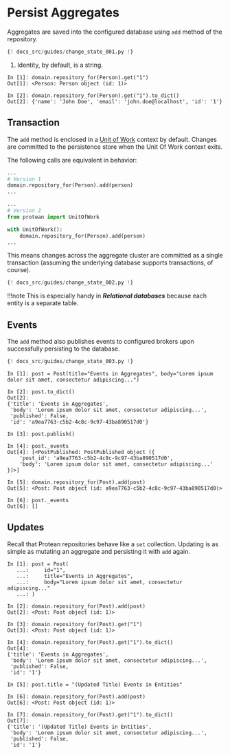 # Persist Aggregates

Aggregates are saved into the configured database using `add` method of the
repository.

```python hl_lines="20"
{! docs_src/guides/change_state_001.py !}
```

1.  Identity, by default, is a string.

```shell
In [1]: domain.repository_for(Person).get("1")
Out[1]: <Person: Person object (id: 1)>

In [2]: domain.repository_for(Person).get("1").to_dict()
Out[2]: {'name': 'John Doe', 'email': 'john.doe@localhost', 'id': '1'}
```

## Transaction

The `add` method is enclosed in a [Unit of Work](unit-of-work.md) context by
default. Changes are committed to the persistence store when the Unit Of Work
context exits.

The following calls are equivalent in behavior:

```python
...
# Version 1
domain.repository_for(Person).add(person)
...

...
# Version 2
from protean import UnitOfWork

with UnitOfWork():
    domain.repository_for(Person).add(person)    
...
```

This means changes across the aggregate cluster are committed as a single
transaction (assuming the underlying database supports transactions, of course).

```python hl_lines="22-30 33"
{! docs_src/guides/change_state_002.py !}
```

!!!note
    This is especially handy in ***Relational databases*** because each entity is a
    separate table.

## Events

The `add` method also publishes events to configured brokers upon successfully
persisting to the database.

```python hl_lines="15"
{! docs_src/guides/change_state_003.py !}
```

```shell hl_lines="12-16 21-22"
In [1]: post = Post(title="Events in Aggregates", body="Lorem ipsum dolor sit amet, consectetur adipiscing...")

In [2]: post.to_dict()
Out[2]: 
{'title': 'Events in Aggregates',
 'body': 'Lorem ipsum dolor sit amet, consectetur adipiscing...',
 'published': False,
 'id': 'a9ea7763-c5b2-4c8c-9c97-43ba890517d0'}

In [3]: post.publish()

In [4]: post._events
Out[4]: [<PostPublished: PostPublished object ({
    'post_id': 'a9ea7763-c5b2-4c8c-9c97-43ba890517d0',
    'body': 'Lorem ipsum dolor sit amet, consectetur adipiscing...'
})>]

In [5]: domain.repository_for(Post).add(post)
Out[5]: <Post: Post object (id: a9ea7763-c5b2-4c8c-9c97-43ba890517d0)>

In [6]: post._events
Out[6]: []
```

## Updates

Recall that Protean repositories behave like a `set` collection. Updating is
as simple as mutating an aggregate and persisting it with `add` again.

```shell hl_lines="15 20 22 25 27"
In [1]: post = Post(
   ...:     id="1",
   ...:     title="Events in Aggregates",
   ...:     body="Lorem ipsum dolor sit amet, consectetur adipiscing..."
   ...: )

In [2]: domain.repository_for(Post).add(post)
Out[2]: <Post: Post object (id: 1)>

In [3]: domain.repository_for(Post).get("1")
Out[3]: <Post: Post object (id: 1)>

In [4]: domain.repository_for(Post).get("1").to_dict()
Out[4]: 
{'title': 'Events in Aggregates',
 'body': 'Lorem ipsum dolor sit amet, consectetur adipiscing...',
 'published': False,
 'id': '1'}

In [5]: post.title = "(Updated Title) Events in Entities"

In [6]: domain.repository_for(Post).add(post)
Out[6]: <Post: Post object (id: 1)>

In [7]: domain.repository_for(Post).get("1").to_dict()
Out[7]: 
{'title': '(Updated Title) Events in Entities',
 'body': 'Lorem ipsum dolor sit amet, consectetur adipiscing...',
 'published': False,
 'id': '1'}
```